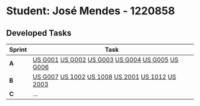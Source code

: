 # Student: José Mendes - 1220858

## Developed Tasks

| Sprint | Task                                                                                                                                                                                                                                                                            |
|--------|---------------------------------------------------------------------------------------------------------------------------------------------------------------------------------------------------------------------------------------------------------------------------------|
| **A**  | [US G001](../Sprint%20A/us_G001/readme.md)  [US G002](../Sprint%20A/us_G002/readme.md) [US G003](../Sprint%20A/us_G003/readme.md) [US G004](../Sprint%20A/us_G004/readme.md) [US G005](../Sprint%20A/us_G005/readme.md) [US G006](../Sprint%20A/us_G006/readme.md)              |
| **B**  | [US G007](..%2FSprint%20B%2Fus_G007%2Freadme.md) [US 1002](Sprint%20B/us_1002/readme.md) [US 1008](Sprint%20B/us_1008/readme.md) [US 2001](Sprint%20B/us_2001/readme_lapr.md) [US 1012](..%2FSprint%20B%2Fus_1012%2Freadme.md) [US 2003](..%2FSprint%20B%2Fus_2003%2Freadme.md) |
| **C**  | ...                                                                                                                                                                                                                                                                             |
